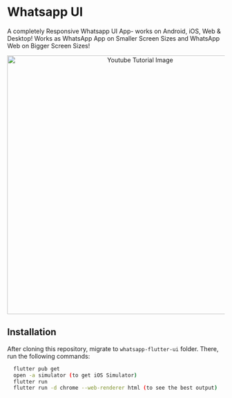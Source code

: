 
# Whatsapp UI

A completely Responsive Whatsapp UI App- works on Android, iOS, Web & Desktop! Works as WhatsApp App on Smaller Screen Sizes and WhatsApp Web on Bigger Screen Sizes!

<p align="center">
  <img width="600" src="https://github.com/RivaanRanawat/whatsapp-flutter-ui/blob/main/screenshot.jpg" alt="Youtube Tutorial Image">
</p>


## Installation
After cloning this repository, migrate to ```whatsapp-flutter-ui``` folder. There, run the following commands:
```bash
  flutter pub get
  open -a simulator (to get iOS Simulator)
  flutter run
  flutter run -d chrome --web-renderer html (to see the best output)
```
